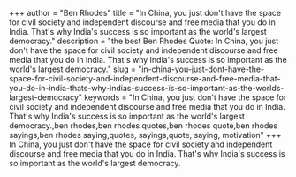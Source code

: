 +++
author = "Ben Rhodes"
title = "In China, you just don't have the space for civil society and independent discourse and free media that you do in India. That's why India's success is so important as the world's largest democracy."
description = "the best Ben Rhodes Quote: In China, you just don't have the space for civil society and independent discourse and free media that you do in India. That's why India's success is so important as the world's largest democracy."
slug = "in-china-you-just-dont-have-the-space-for-civil-society-and-independent-discourse-and-free-media-that-you-do-in-india-thats-why-indias-success-is-so-important-as-the-worlds-largest-democracy"
keywords = "In China, you just don't have the space for civil society and independent discourse and free media that you do in India. That's why India's success is so important as the world's largest democracy.,ben rhodes,ben rhodes quotes,ben rhodes quote,ben rhodes sayings,ben rhodes saying,quotes, sayings,quote, saying, motivation"
+++
In China, you just don't have the space for civil society and independent discourse and free media that you do in India. That's why India's success is so important as the world's largest democracy.
